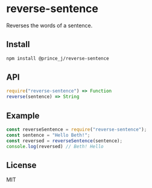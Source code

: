 # reverse-sentence

Reverses the words of a sentence.
## Install
```sh
npm install @prince_j/reverse-sentence
```
## API
```js
require("reverse-sentence") => Function
reverse(sentence) => String
```
## Example
```js
const reverseSentence = require("reverse-sentence");
const sentence = "Hello Beth!";
const reversed = reverseSentence(sentence);
console.log(reversed) // Beth! Hello
```
## License
MIT